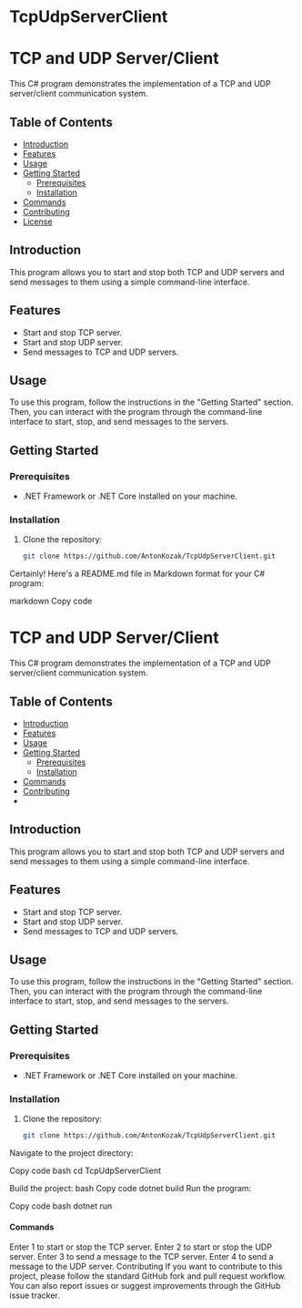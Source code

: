 # TcpUdpServerClient
# TCP and UDP Server/Client

This C# program demonstrates the implementation of a TCP and UDP server/client communication system.

## Table of Contents

- [Introduction](#introduction)
- [Features](#features)
- [Usage](#usage)
- [Getting Started](#getting-started)
  - [Prerequisites](#prerequisites)
  - [Installation](#installation)
- [Commands](#commands)
- [Contributing](#contributing)
- [License](#license)

## Introduction

This program allows you to start and stop both TCP and UDP servers and send messages to them using a simple command-line interface.

## Features

- Start and stop TCP server.
- Start and stop UDP server.
- Send messages to TCP and UDP servers.

## Usage

To use this program, follow the instructions in the "Getting Started" section. Then, you can interact with the program through the command-line interface to start, stop, and send messages to the servers.

## Getting Started

### Prerequisites

- .NET Framework or .NET Core installed on your machine.

### Installation

1. Clone the repository:

   ```bash
   git clone https://github.com/AntonKozak/TcpUdpServerClient.git


Certainly! Here's a README.md file in Markdown format for your C# program:

markdown
Copy code
# TCP and UDP Server/Client

This C# program demonstrates the implementation of a TCP and UDP server/client communication system.

## Table of Contents

- [Introduction](#introduction)
- [Features](#features)
- [Usage](#usage)
- [Getting Started](#getting-started)
  - [Prerequisites](#prerequisites)
  - [Installation](#installation)
- [Commands](#commands)
- [Contributing](#contributing)
- 
## Introduction

This program allows you to start and stop both TCP and UDP servers and send messages to them using a simple command-line interface.

## Features

- Start and stop TCP server.
- Start and stop UDP server.
- Send messages to TCP and UDP servers.

## Usage

To use this program, follow the instructions in the "Getting Started" section. Then, you can interact with the program through the command-line interface to start, stop, and send messages to the servers.

## Getting Started

### Prerequisites

- .NET Framework or .NET Core installed on your machine.

### Installation

1. Clone the repository:

   ```bash
   git clone https://github.com/AntonKozak/TcpUdpServerClient.git
Navigate to the project directory:


Copy code
bash
cd TcpUdpServerClient

Build the project:
bash
Copy code
dotnet build
Run the program:


Copy code
bash
dotnet run

#### Commands

Enter 1 to start or stop the TCP server.
Enter 2 to start or stop the UDP server.
Enter 3 to send a message to the TCP server.
Enter 4 to send a message to the UDP server.
Contributing
If you want to contribute to this project, please follow the standard GitHub fork and pull request workflow. You can also report issues or suggest improvements through the GitHub issue tracker.

